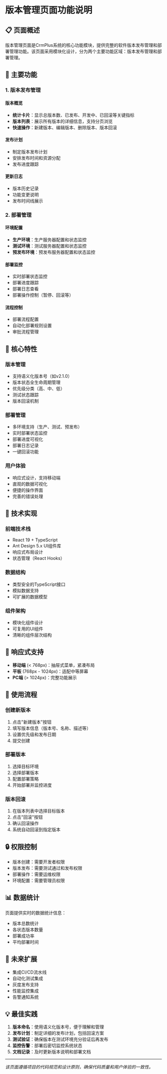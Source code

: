 # 版本管理页面功能说明

## 📋 页面概述

版本管理页面是CrmPlus系统的核心功能模块，提供完整的软件版本发布管理和部署管理功能。该页面采用模块化设计，分为两个主要功能区域：版本发布管理和部署管理。

## 🚀 主要功能

### 1. 版本发布管理

#### **版本概览**
- **统计卡片**：显示总版本数、已发布、开发中、已回滚等关键指标
- **版本列表**：展示所有版本的详细信息，支持分页浏览
- **快速操作**：新建版本、编辑版本、删除版本、版本回滚

#### **发布计划**
- 制定版本发布计划
- 安排发布时间和资源分配
- 发布进度跟踪

#### **更新日志**
- 版本历史记录
- 功能变更说明
- 发布时间线展示

### 2. 部署管理

#### **环境配置**
- **生产环境**：生产服务器配置和状态监控
- **测试环境**：测试服务器配置和状态监控  
- **预发布环境**：预发布服务器配置和状态监控

#### **部署监控**
- 实时部署状态监控
- 部署进度跟踪
- 部署日志查看
- 部署操作控制（暂停、回滚等）

#### **流程控制**
- 部署流程配置
- 自动化部署规则设置
- 审批流程管理

## 🎯 核心特性

### **版本管理**
- 支持语义化版本号（如v2.1.0）
- 版本状态全生命周期管理
- 优先级分类（高、中、低）
- 测试状态跟踪
- 版本回滚机制

### **部署管理**
- 多环境支持（生产、测试、预发布）
- 实时部署状态监控
- 部署进度可视化
- 部署日志记录
- 一键回滚功能

### **用户体验**
- 响应式设计，支持移动端
- 直观的数据可视化
- 便捷的操作界面
- 完善的错误处理

## 🔧 技术实现

### **前端技术栈**
- React 19 + TypeScript
- Ant Design 5.x UI组件库
- 响应式布局设计
- 状态管理（React Hooks）

### **数据结构**
- 类型安全的TypeScript接口
- 模拟数据支持
- 可扩展的数据模型

### **组件架构**
- 模块化组件设计
- 可复用的UI组件
- 清晰的组件层次结构

## 📱 响应式支持

- **移动端** (< 768px)：抽屉式菜单，紧凑布局
- **平板** (768px - 1024px)：适配中等屏幕
- **PC端** (> 1024px)：完整功能展示

## 🚦 使用流程

### **创建新版本**
1. 点击"新建版本"按钮
2. 填写版本信息（版本号、名称、描述等）
3. 设置优先级和发布日期
4. 提交创建

### **部署版本**
1. 选择目标环境
2. 选择部署版本
3. 配置部署策略
4. 开始部署并监控进度

### **版本回滚**
1. 在版本列表中选择目标版本
2. 点击"回滚"按钮
3. 确认回滚操作
4. 系统自动回滚到指定版本

## 🔒 权限控制

- 版本创建：需要开发者权限
- 版本发布：需要测试通过和发布权限
- 部署操作：需要运维权限
- 环境配置：需要管理员权限

## 📊 数据统计

页面提供实时的数据统计信息：
- 版本总数统计
- 各状态版本数量
- 部署成功率
- 平均部署时间

## 🔮 未来扩展

- 集成CI/CD流水线
- 自动化测试集成
- 灰度发布支持
- 性能监控集成
- 告警通知系统

## 💡 最佳实践

1. **版本命名**：使用语义化版本号，便于理解和管理
2. **发布计划**：制定详细的发布计划，包括回滚方案
3. **测试验证**：确保版本在测试环境充分验证后再发布
4. **监控告警**：部署后密切监控系统状态
5. **文档记录**：及时更新版本说明和部署文档

---

*该页面遵循项目的代码规范和设计原则，确保代码质量和用户体验的一致性。* 